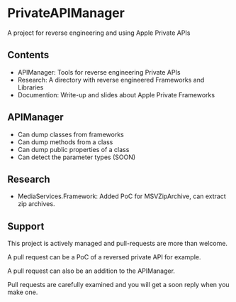 # PrivateAPIManager
A project for reverse engineering and using Apple Private APIs

## Contents
- APIManager: Tools for reverse engineering Private APIs
- Research: A directory with reverse engineered Frameworks and Libraries
- Documention: Write-up and slides about Apple Private Frameworks

## APIManager
- Can dump classes from frameworks
- Can dump methods from a class
- Can dump public properties of a class
- Can detect the parameter types (SOON)

## Research
- MediaServices.Framework:
Added PoC for MSVZipArchive, can extract zip archives.

## Support
This project is actively managed and pull-requests are more than welcome.

A pull request can be a PoC of a reversed private API for example.

A pull request can also be an addition to the APIManager.

Pull requests are carefully examined and you will get a soon reply when you make one.
